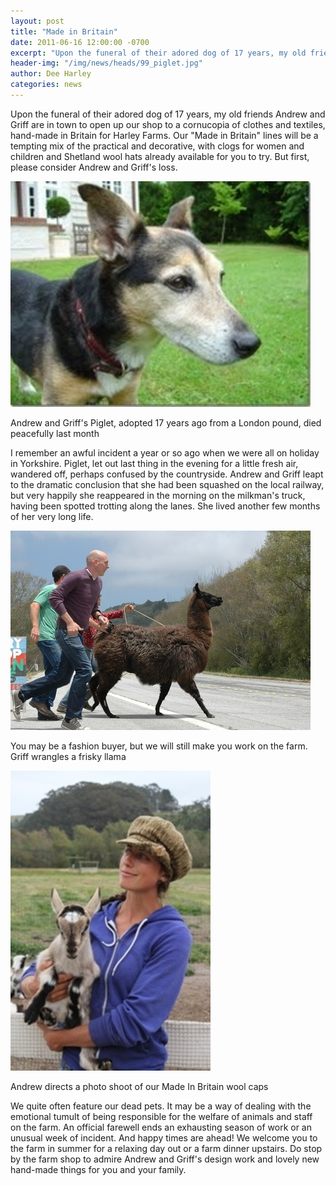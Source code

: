 ```yaml
---
layout: post
title: "Made in Britain"
date: 2011-06-16 12:00:00 -0700
excerpt: "Upon the funeral of their adored dog of 17 years, my old friends Andrew and Griff are in ..."
header-img: "/img/news/heads/99_piglet.jpg"
author: Dee Harley
categories: news
---
```

Upon the funeral of their adored dog of 17 years, my old friends
Andrew and Griff are in town to open up our shop to a cornucopia of
clothes and textiles, hand-made in Britain for Harley Farms. Our
&quot;Made in Britain&quot; lines will be a tempting mix of the
practical and decorative, with clogs for women and children and
Shetland wool hats already available for you to try. But first, please
consider Andrew and Griff's loss.

![image](/img/news/99_piglet.jpg)

Andrew and Griff's Piglet, adopted 17 years ago from a London pound,
died peacefully last month

I remember an awful incident a year or so ago when we were all on
holiday in Yorkshire. Piglet, let out last thing in the evening for a
little fresh air, wandered off, perhaps confused by the countryside.
Andrew and Griff leapt to the dramatic conclusion that she had been
squashed on the local railway, but very happily she reappeared in the
morning on the milkman's truck, having been spotted trotting along the
lanes. She lived another few months of her very long life.

![image](/img/news/99_llamacrossesroad.JPG)

You may be a fashion buyer, but we will still make you work on the
farm. Griff wrangles a frisky llama

![image](/img/news/99_cap3.jpg)

Andrew directs a photo shoot of our Made In Britain wool caps

We quite often feature our dead pets. It may be a way of dealing with
the emotional tumult of being responsible for the welfare of animals
and staff on the farm. An official farewell ends an exhausting season
of work or an unusual week of incident. And happy times are ahead! We
welcome you to the farm in summer for a relaxing day out or a farm
dinner upstairs. Do stop by the farm shop to admire Andrew and Griff's
design work and lovely new hand-made things for you and your family.



